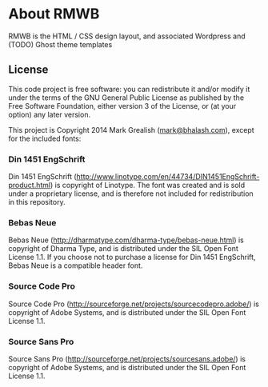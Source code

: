 # About RMWB
RMWB is the HTML / CSS design layout, and associated Wordpress and (TODO) Ghost theme templates

## License
This code project is free software: you can redistribute it and/or modify it under the terms of the GNU General Public License as published by the Free Software Foundation, either version 3 of the License, or (at your option) any later version.

This project is Copyright 2014 Mark Grealish (mark@bhalash.com), except for the included fonts:

### Din 1451 EngSchrift 
Din 1451 EngSchrift (http://www.linotype.com/en/44734/DIN1451EngSchrift-product.html) is copyright of Linotype. The font was created and is sold under a proprietary license, and is therefore not included for redistribution in this repository.

### Bebas Neue
Bebas Neue (http://dharmatype.com/dharma-type/bebas-neue.html) is copyright of Dharma Type, and is distributed under the SIL Open Font License 1.1. If you choose not to purchase a license for Din 1451 EngSchrift, Bebas Neue is a compatible header font.

### Source Code Pro
Source Code Pro (http://sourceforge.net/projects/sourcecodepro.adobe/) is copyright of Adobe Systems, and is distributed under the SIL Open Font License 1.1.

### Source Sans Pro
Source Sans Pro (http://sourceforge.net/projects/sourcesans.adobe/) is copyright of Adobe Systems, and is distributed under the SIL Open Font License 1.1.
